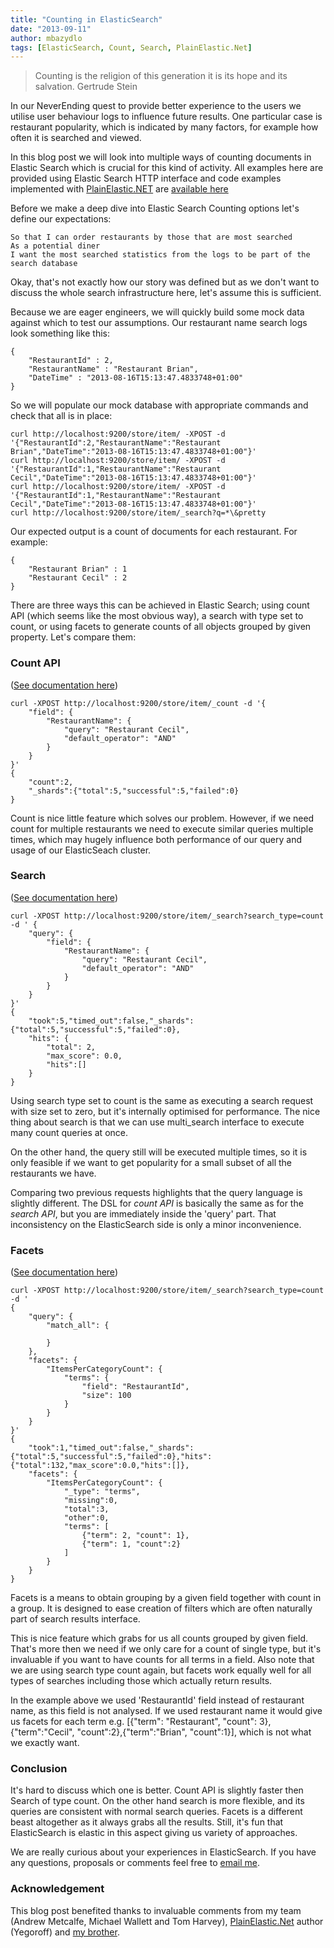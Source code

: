 ```yaml
---
title: "Counting in ElasticSearch"
date: "2013-09-11"
author: mbazydlo
tags: [ElasticSearch, Count, Search, PlainElastic.Net]
---
```


> Counting is the religion of this generation it is its hope and its salvation.
> Gertrude Stein

In our NeverEnding quest to provide better experience to the users we utilise user behaviour logs to influence future results. One particular case is restaurant popularity, which is indicated by many factors, for example how often it is searched and viewed.

In this blog post we will look into multiple ways of counting documents in Elastic Search which is crucial for this kind of activity. All examples here are provided using Elastic Search HTTP interface and code examples implemented with [PlainElastic.NET](https://github.com/Yegoroff/PlainElastic.Net) are [available here](https://gist.github.com/gondar/6320578)

Before we make a deep dive into Elastic Search Counting options let's define our expectations:

```
So that I can order restaurants by those that are most searched
As a potential diner
I want the most searched statistics from the logs to be part of the search database
```

Okay, that's not exactly how our story was defined but as we don't want to discuss the whole search infrastructure here, let's assume this is sufficient.

Because we are eager engineers, we will quickly build some mock data against which to test our assumptions. Our restaurant name search logs look something like this:

```
{
	"RestaurantId" : 2,
	"RestaurantName" : "Restaurant Brian",
	"DateTime" : "2013-08-16T15:13:47.4833748+01:00"
}
```

So we will populate our mock database with appropriate commands and check that all is in place:

```
curl http://localhost:9200/store/item/ -XPOST -d '{"RestaurantId":2,"RestaurantName":"Restaurant Brian","DateTime":"2013-08-16T15:13:47.4833748+01:00"}'
curl http://localhost:9200/store/item/ -XPOST -d '{"RestaurantId":1,"RestaurantName":"Restaurant Cecil","DateTime":"2013-08-16T15:13:47.4833748+01:00"}'
curl http://localhost:9200/store/item/ -XPOST -d '{"RestaurantId":1,"RestaurantName":"Restaurant Cecil","DateTime":"2013-08-16T15:13:47.4833748+01:00"}'
curl http://localhost:9200/store/item/_search?q=*\&pretty
```

Our expected output is a count of documents for each restaurant. For example:

```
{
	"Restaurant Brian" : 1
	"Restaurant Cecil" : 2
}
```

There are three ways this can be achieved in Elastic Search; using count API (which seems like the most obvious way), a search with type set to count, or using facets to generate counts of all objects grouped by given property. Let's compare them:

### Count API

([See documentation here](http://www.elasticsearch.org/guide/reference/api/count/))

```
curl -XPOST http://localhost:9200/store/item/_count -d '{
	"field": {
		"RestaurantName": {
			"query": "Restaurant Cecil",
			"default_operator": "AND"
		}
	}
}'
{
	"count":2,
	"_shards":{"total":5,"successful":5,"failed":0}
}
```

Count is nice little feature which solves our problem. However, if we need count for multiple restaurants we need to execute similar queries multiple times, which may hugely influence both performance of our query and usage of our ElasticSeach cluster.

### Search

([See documentation here](http://www.elasticsearch.org/guide/reference/api/search/search-type/))

```
curl -XPOST http://localhost:9200/store/item/_search?search_type=count -d ' {
	"query": {
		"field": {
			"RestaurantName": {
				"query": "Restaurant Cecil",
				"default_operator": "AND"
			}
		}
	}
}'
{
	"took":5,"timed_out":false,"_shards":{"total":5,"successful":5,"failed":0},
	"hits": {
		"total": 2,
		"max_score": 0.0,
		"hits":[]
	}
}
```

Using search type set to count is the same as executing a search request with size set to zero, but it's internally optimised for performance. The nice thing about search is that we can use multi_search interface to execute many count queries at once.

On the other hand, the query still will be executed multiple times, so it is only feasible if we want to get popularity for a small subset of all the restaurants we have.

Comparing two previous requests highlights that the query language is slightly different. The DSL for _count API_ is basically the same as for the _search API_, but you are immediately inside the 'query' part. That inconsistency on the ElasticSearch side is only a minor inconvenience.

### Facets

([See documentation here](http://www.elasticsearch.org/guide/reference/api/search/facets/))

```
curl -XPOST http://localhost:9200/store/item/_search?search_type=count -d '
{
	"query": {
		"match_all": {

		}
	},
	"facets": {
		"ItemsPerCategoryCount": {
			"terms": {
				"field": "RestaurantId",
				"size": 100
			}
		}
	}
}'
{
	"took":1,"timed_out":false,"_shards":{"total":5,"successful":5,"failed":0},"hits":{"total":132,"max_score":0.0,"hits":[]},
	"facets": {
		"ItemsPerCategoryCount": {
			"_type": "terms",
			"missing":0,
			"total":3,
			"other":0,
			"terms": [
				{"term": 2, "count": 1},
				{"term": 1, "count":2}
			]
		}
	}
}
```

Facets is a means to obtain grouping by a given field together with count in a group. It is designed to ease creation of filters which are often naturally part of search results interface.

This is nice feature which grabs for us all counts grouped by given field. That's more then we need if we only care for a count of single type, but it's invaluable if you want to have counts for all terms in a field. Also note that we are using search type count again, but facets work equally well for all types of searches including those which actually return results.

In the example above we used 'RestaurantId' field instead of restaurant name, as this field is not analysed. If we used restaurant name it would give us facets for each term e.g. [{"term": "Restaurant", "count": 3}, {"term":"Cecil", "count":2},{"term":"Brian", "count":1}], which is not what we exactly want.

### Conclusion

It's hard to discuss which one is better. Count API is slightly faster then Search of type count. On the other hand search is more flexible, and its queries are consistent with normal search queries. Facets is a different beast altogether as it always grabs all the results. Still, it's fun that ElasticSearch is elastic in this aspect giving us variety of approaches.

We are really curious about your experiences in ElasticSearch. If you have any questions, proposals or comments feel free to [email me](mailto:mbazydlo@opentable.com).

### Acknowledgement

This blog post benefited thanks to invaluable comments from my team (Andrew Metcalfe, Michael Wallett and Tom Harvey), [PlainElastic.Net](https://github.com/Yegoroff/PlainElastic.Net) author (Yegoroff) and [my brother](https://github.com/pbazydlo).
